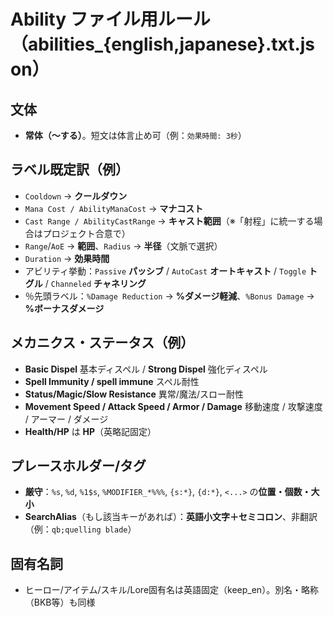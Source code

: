 # Ability ファイル用ルール（abilities_{english,japanese}.txt.json）

## 文体
- **常体（〜する）**。短文は体言止め可（例：`効果時間: 3秒`）

## ラベル既定訳（例）
- `Cooldown` → **クールダウン**  
- `Mana Cost / AbilityManaCost` → **マナコスト**  
- `Cast Range / AbilityCastRange` → **キャスト範囲**（※「射程」に統一する場合はプロジェクト合意で）  
- `Range`/`AoE` → **範囲**、`Radius` → **半径**（文脈で選択）  
- `Duration` → **効果時間**  
- アビリティ挙動：`Passive` **パッシブ** / `AutoCast` **オートキャスト** / `Toggle` **トグル** / `Channeled` **チャネリング**  
- ％先頭ラベル：`%Damage Reduction` → **%ダメージ軽減**、`%Bonus Damage` → **%ボーナスダメージ**

## メカニクス・ステータス（例）
- **Basic Dispel** 基本ディスペル / **Strong Dispel** 強化ディスペル  
- **Spell Immunity / spell immune** スペル耐性  
- **Status/Magic/Slow Resistance** 異常/魔法/スロー耐性  
- **Movement Speed / Attack Speed / Armor / Damage** 移動速度 / 攻撃速度 / アーマー / ダメージ  
- **Health/HP** は **HP**（英略記固定）

## プレースホルダー/タグ
- **厳守**：`%s`, `%d`, `%1$s`, `%MODIFIER_*%%%`, `{s:*}`, `{d:*}`, `<...>` の**位置・個数・大小**  
- **SearchAlias**（もし該当キーがあれば）：**英語小文字＋セミコロン**、非翻訳（例：`qb;quelling blade`）

## 固有名詞
- ヒーロー/アイテム/スキル/Lore固有名は英語固定（keep_en）。別名・略称（BKB等）も同様
